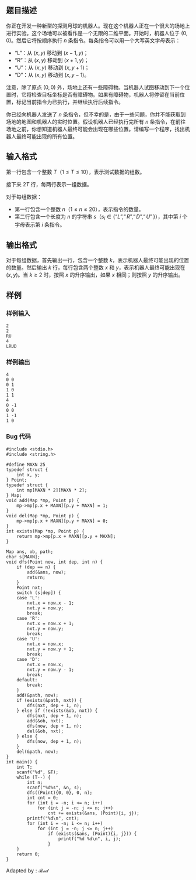 ## 题目描述

你正在开发一种新型的探测月球的机器人。现在这个机器人正在一个很大的场地上进行实验。这个场地可以被看作是一个无限的二维平面。开始时，机器人位于 $(0, 0)$。然后它将按顺序执行 $n$ 条指令。每条指令可以用一个大写英文字母表示：

* “L”：从 $(x, y)$ 移动到 $(x - 1, y)$；
* “R”：从 $(x, y)$ 移动到 $(x + 1, y)$；
* “U”：从 $(x, y)$ 移动到 $(x, y + 1)$；
* “D”：从 $(x, y)$ 移动到 $(x, y - 1)$。

注意，除了原点 $(0, 0)$ 外，场地上还有一些障碍物。当机器人试图移动到下一个位置时，它将检查目标坐标是否有障碍物。如果有障碍物，机器人将停留在当前位置，标记当前指令为已执行，并继续执行后续指令。

你已经向机器人发送了 $n$ 条指令，但不幸的是，由于一些问题，你并不能获取到场地的地图和机器人的实时位置。假设机器人已经执行完所有 $n$ 条指令，在前往场地之前，你想知道机器人最终可能会出现在哪些位置。请编写一个程序，找出机器人最终可能出现的所有位置。

## 输入格式

第一行包含一个整数 $T$（$1 \le T \le 10$），表示测试数据的组数。

接下来 $2T$ 行，每两行表示一组数据。

对于每组数据：  

* 第一行包含一个整数 $n$（$1 \le n \le 20$），表示指令的数量。  
* 第二行包含一个长度为 $n$ 的字符串 $s$（$s_i \in \lbrace “L”, “R”, “D”, “U”\rbrace$），其中第 $i$ 个字母表示第 $i$ 条指令。

## 输出格式

对于每组数据，首先输出一行，包含一个整数 $k$，表示机器人最终可能出现的位置的数量。然后输出 $k$ 行，每行包含两个整数 $x$ 和 $y$，表示机器人最终可能出现在 $(x, y)$。当 $k \ge 2$ 时，按照 $x$ 的升序输出，如果 $x$ 相同；则按照 $y$ 的升序输出。

## 样例

### 样例输入

    2
    2
    RU
    4
    LRUD

### 样例输出

    4
    0 0
    0 1
    1 0
    1 1
    4
    0 -1
    0 0
    1 -1
    1 0

### Bug 代码

    #include <stdio.h>
    #include <string.h>

    #define MAXN 25
    typedef struct {
        int x, y;
    } Point;
    typedef struct {
        int mp[MAXN * 2][MAXN * 2];
    } Map;
    void add(Map *mp, Point p) {
        mp->mp[p.x + MAXN][p.y + MAXN] = 1;
    }
    void del(Map *mp, Point p) {
        mp->mp[p.x + MAXN][p.y + MAXN] = 0;
    }
    int exists(Map *mp, Point p) {
        return mp->mp[p.x + MAXN][p.y + MAXN];
    }

    Map ans, ob, path;
    char s[MAXN];
    void dfs(Point now, int dep, int n) {
        if (dep == n) {
            add(&ans, now);
            return;
        }
        Point nxt;
        switch (s[dep]) {
        case 'L':
            nxt.x = now.x - 1;
            nxt.y = now.y;
            break;
        case 'R':
            nxt.x = now.x + 1;
            nxt.y = now.y;
            break;
        case 'U':
            nxt.x = now.x;
            nxt.y = now.y + 1;
            break;
        case 'D':
            nxt.x = now.x;
            nxt.y = now.y - 1;
            break;
        default:
            break;
        }
        add(&path, now);
        if (exists(&path, nxt)) {
            dfs(nxt, dep + 1, n);
        } else if (!exists(&ob, nxt)) {
            dfs(nxt, dep + 1, n);
            add(&ob, nxt);
            dfs(now, dep + 1, n);
            del(&ob, nxt);
        } else {
            dfs(now, dep + 1, n);
        }
        del(&path, now);
    }
    int main() {
        int T;
        scanf("%d", &T);
        while (T--) {
            int n;
            scanf("%d%s", &n, s);
            dfs((Point){0, 0}, 0, n);
            int cnt = 0;
            for (int i = -n; i <= n; i++)
                for (int j = -n; j <= n; j++)
                    cnt += exists(&ans, (Point){i, j});
            printf("%d\n", cnt);
            for (int i = -n; i <= n; i++)
                for (int j = -n; j <= n; j++)
                    if (exists(&ans, (Point){i, j})) {
                        printf("%d %d\n", i, j);
                    }
        }
        return 0;
    }

$\text{Adapted by}:\mathcal{Red}$